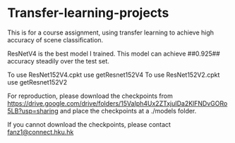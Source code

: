 # Transfer-learning-projects
This is for a course assignment, using transfer learning to achieve high accuracy of scene classification. 


ResNetV4 is the best model I trained. 
This model can achieve ##0.925## accuracy steadily over the test set. 



To use ResNet152V4.cpkt use getResnet152V4
To use ResNet152V2.cpkt use getResnet152V2





For reproduction, please download the checkpoints from 
https://drive.google.com/drive/folders/15VaIph4Ux2ZTxjuIDa2KlFNDvGORo5LB?usp=sharing
and place the checkpoints at a ./models folder. 




If you cannot download the checkpoints, please contact fanz1@connect.hku.hk
